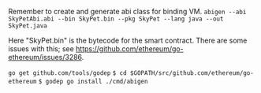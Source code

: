 Remember to create and generate abi class for binding VM. 
`abigen --abi SkyPetAbi.abi --bin SkyPet.bin --pkg SkyPet --lang java --out SkyPet.java`

Here "SkyPet.bin" is the bytecode for the smart contract.  There are some issues with this; see https://github.com/ethereum/go-ethereum/issues/3286. 

`go get github.com/tools/godep`
`$ cd $GOPATH/src/github.com/ethereum/go-ethereum`
`$ godep go install ./cmd/abigen`
